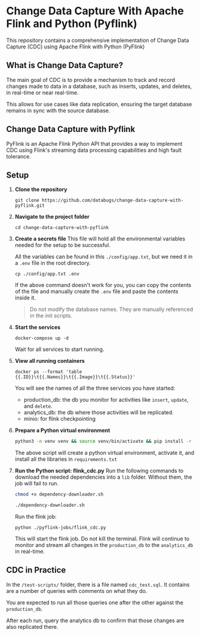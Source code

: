 # Change Data Capture With Apache Flink and Python (Pyflink)
This repository contains a comprehensive implementation of Change Data Capture (CDC) using Apache Flink with Python (PyFlink)

## What is Change Data Capture?
The main goal of CDC is to provide a mechanism to track and record changes made to data in a database, such as inserts, updates, and deletes, in real-time or near real-time.

This allows for use cases like data replication, ensuring the target database remains in sync with the source database.

## Change Data Capture with Pyflink 
PyFlink is an Apache Flink Python API that provides a way to implement CDC using Flink's streaming data processing capabilities and high fault tolerance.

## Setup
1. **Clone the repository**
    ```
    git clone https://github.com/databugs/change-data-capture-with-pyflink.git
    ```
2. **Navigate to the project folder**
    ```
    cd change-data-capture-with-pyflink
    ```
3. **Create a secrets file**
    This file will hold all the environmental variables needed for the setup to be successful.

    All the variables can be found in this `./config/app.txt`, but we need it in a `.env` file in the root directory.

    ```
    cp ./config/app.txt .env
    ```
    If the above command doesn't work for you, you can copy the contents of the file and manually create the `.env` file and paste the contents inside it.

    >Do not modify the database names. They are manually referenced in the init scripts.

4. **Start the services**
    ```
    docker-compose up -d
    ```
    Wait for all services to start running.

5. **View all running containers**
    ```
    docker ps --format 'table {{.ID}}\t{{.Names}}\t{{.Image}}\t{{.Status}}'
    ```
    You will see the names of all the three services you have started:
    - production_db: the db you monitor for activities like `insert`, `update`, and `delete`.
    - analytics_db: the db where those activities will be replicated.
    - minio: for flink checkpointing

6. **Prepare a Python virtual environment**
    ```bash
    python3 -m venv venv && source venv/bin/activate && pip install -r requirements.txt
    ```
    The above script will create a python virtual environment, activate it, and install all the libraries in `requirements.txt`

7. **Run the Python script: flink_cdc.py**
    Run the following commands to download the needed dependencies into a `lib` folder. Without them, the job will fail to run.
    ```bash
    chmod +x dependency-downloader.sh

    ./dependency-downloader.sh
    ```
    Run the flink job:

    ```
    python ./pyflink-jobs/flink_cdc.py
    ```
    
    This will start the flink job. Do not kill the terminal. Flink will continue to monitor and stream all changes in the `production_db` to the `analytics_db` in real-time.

## CDC in Practice
In the `/test-scripts/` folder, there is a file named `cdc_test.sql`. It contains are a number of queries with comments on what they do.

You are expected to run all those queries one after the other against the `production_db`.

After each run, query the analytics db to confirm that those changes are also replicated there.
